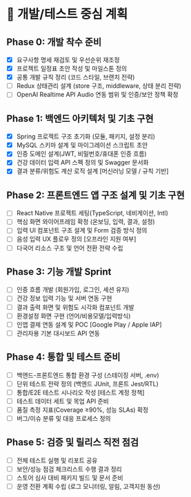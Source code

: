 # 📅 개발/테스트 중심 계획

## Phase 0: 개발 착수 준비
- [x] 요구사항 명세 재검토 및 우선순위 재조정
- [x] 프로젝트 일정표 초안 작성 및 마일스톤 정의
- [x] 공통 개발 규칙 정리 (코드 스타일, 브랜치 전략)
- [ ] Redux 상태관리 설계 (store 구조, middleware, 상태 분리 전략)
- [ ] OpenAI Realtime API Audio 연동 범위 및 인증/보안 정책 확정

## Phase 1: 백엔드 아키텍처 및 기초 구현
- [x] Spring 프로젝트 구조 초기화 (모듈, 패키지, 설정 분리)
- [x] MySQL 스키마 설계 및 마이그레이션 스크립트 초안
- [x] 인증 도메인 설계(JWT, 비밀번호/휴대폰 인증 흐름)
- [x] 건강 데이터 입력 API 스펙 정의 및 Swagger 문서화
- [x] 결과 분류/위험도 계산 로직 설계 [머신러닝 모델 / 규칙 기반]

## Phase 2: 프론트엔드 앱 구조 설계 및 기초 구현
- [ ] React Native 프로젝트 세팅(TypeScript, 네비게이션, Intl)
- [ ] 핵심 화면 와이어프레임 확정 (온보딩, 입력, 결과, 설정)
- [ ] 입력 UI 컴포넌트 구조 설계 및 Form 검증 방식 정의
- [ ] 음성 입력 UX 플로우 정의 [오프라인 지원 여부]
- [ ] 다국어 리소스 구조 및 언어 전환 전략 수립

## Phase 3: 기능 개발 Sprint
- [ ] 인증 흐름 개발 (회원가입, 로그인, 세션 유지)
- [ ] 건강 정보 입력 기능 및 서버 연동 구현
- [ ] 결과 출력 화면 및 위험도 시각화 컴포넌트 개발
- [ ] 환경설정 화면 구현 (언어/비용모델/입력방식)
- [ ] 인앱 결제 연동 설계 및 POC [Google Play / Apple IAP]
- [ ] 관리자용 기본 대시보드 API 연동

## Phase 4: 통합 및 테스트 준비
- [ ] 백엔드-프론트엔드 통합 환경 구성 (스테이징 서버, .env)
- [ ] 단위 테스트 전략 정의 (백엔드 JUnit, 프론트 Jest/RTL)
- [ ] 통합/E2E 테스트 시나리오 작성 [테스트 계정 정책]
- [ ] 테스트 데이터 세트 및 목업 API 준비
- [ ] 품질 측정 지표(Coverage ≥90%, 성능 SLAs) 확정
- [ ] 버그/이슈 분류 및 대응 프로세스 정의

## Phase 5: 검증 및 릴리스 직전 점검
- [ ] 전체 테스트 실행 및 리포트 공유
- [ ] 보안/성능 점검 체크리스트 수행 결과 정리
- [ ] 스토어 심사 대비 패키지 빌드 및 문서 준비
- [ ] 운영 전환 계획 수립 (로그 모니터링, 알림, 고객지원 동선)
